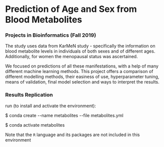 # Prediction of Age and Sex from Blood Metabolites

### Projects in Bioinformatics (Fall 2019)

The study uses data from KarMeN study - specifically the information on blood metabolite levels in 
individuals of both sexes and of different ages. Additionally, for women the menopausal status was 
ascertained. 

We focused on predictions of all these manifestations, with a help of many different machine 
learning methods. This project offers a comparison of different modelling methods, their easiness of 
use, hyperparameter tuning, means of validation, final model selection and ways to interpret the 
results.  

### Results Replication

run (to install and activate the environment): 

$ conda create --name metabolites --file metabolites.yml

$ conda activate metabolites

Note that the `R` language and its packages are not included in this environment 
